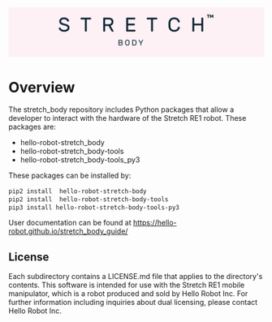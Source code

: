 ![](./images/banner.png)

# Overview

The stretch_body repository includes Python packages that allow a developer to interact with the hardware of the Stretch RE1 robot. These packages are:
 * hello-robot-stretch_body
 * hello-robot-stretch_body-tools
 * hello-robot-stretch_body-tools_py3

These packages can be installed by:

```
pip2 install  hello-robot-stretch-body
pip2 install  hello-robot-stretch-body-tools
pip3 install hello-robot-stretch-body-tools-py3
```

User documentation can be found at https://hello-robot.github.io/stretch_body_guide/

## License
Each subdirectory contains a LICENSE.md file that applies to the directory's contents. This software is intended for use with the Stretch RE1 mobile manipulator, which is a robot produced and sold by Hello Robot Inc. For further information including inquiries about dual licensing, please contact Hello Robot Inc.
